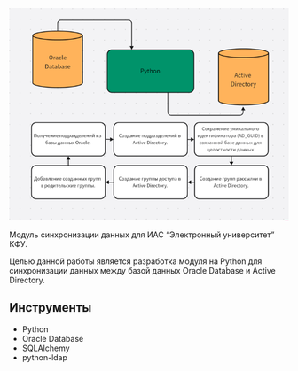 ![img.png](img.png)

Модуль синхронизации данных для ИАС “Электронный университет” КФУ.

Целью данной работы является разработка модуля на Python для синхронизации данных между базой данных Oracle Database и Active Directory.

## Инструменты

* Python
* Oracle Database
* SQLAlchemy
* python-ldap